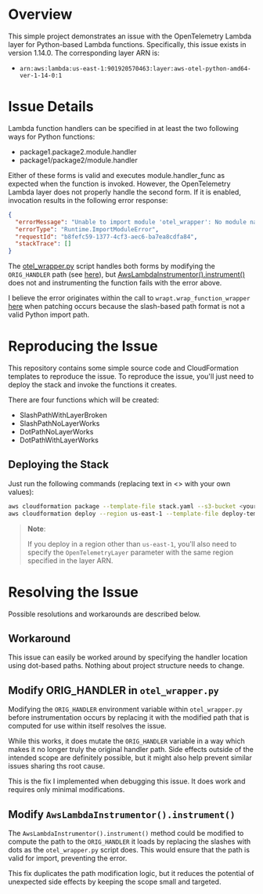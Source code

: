# Overview

This simple project demonstrates an issue with the OpenTelemetry Lambda layer
for Python-based Lambda functions.  Specifically, this issue exists in version
1.14.0. The corresponding layer ARN is:

 - `arn:aws:lambda:us-east-1:901920570463:layer:aws-otel-python-amd64-ver-1-14-0:1`

# Issue Details

Lambda function handlers can be specified in at least the two following ways for
Python functions:

 - package1.package2.module.handler
 - package1/package2/module.handler

Either of these forms is valid and executes module.handler_func as expected when
the function is invoked. However, the OpenTelemetry Lambda layer does not
properly handle the second form. If it is enabled, invocation results in the
following error response:

```json
{
  "errorMessage": "Unable to import module 'otel_wrapper': No module named 'package1/package2/module'",
  "errorType": "Runtime.ImportModuleError",
  "requestId": "b8fefc59-1377-4cf3-aec6-ba7ea8cdfa84",
  "stackTrace": []
}
```

The
[otel_wrapper.py](https://github.com/open-telemetry/opentelemetry-lambda/blob/f48ed2cff0c18722639d6062b93b02c64fc9cec4/python/src/otel/otel_sdk/otel_wrapper.py)
script handles both forms by modifying the `ORIG_HANDLER` path (see
[here](https://github.com/open-telemetry/opentelemetry-lambda/blob/f48ed2cff0c18722639d6062b93b02c64fc9cec4/python/src/otel/otel_sdk/otel_wrapper.py#L43)),
but
[AwsLambdaInstrumentor().instrument()](https://github.com/open-telemetry/opentelemetry-lambda/blob/f48ed2cff0c18722639d6062b93b02c64fc9cec4/python/src/otel/otel_sdk/otel_wrapper.py#L52)
does not and instrumenting the function fails with the error above.

I believe the error originates within the call to `wrapt.wrap_function_wrapper`
[here](https://github.com/open-telemetry/opentelemetry-python-contrib/blob/b6b269064c5e9bf1304dcdbe6686cca2dd87eb42/instrumentation/opentelemetry-instrumentation-aws-lambda/src/opentelemetry/instrumentation/aws_lambda/__init__.py#L347)
when patching occurs because the slash-based path format is not a valid Python
import path.

# Reproducing the Issue
This repository contains some simple source code and CloudFormation templates to
reproduce the issue.  To reproduce the issue, you'll just need to deploy the
stack and invoke the functions it creates.

There are four functions which will be created:

 - SlashPathWithLayerBroken
 - SlashPathNoLayerWorks
 - DotPathNoLayerWorks
 - DotPathWithLayerWorks

## Deploying the Stack
Just run the following commands (replacing text in <> with your own values):

```bash
aws cloudformation package --template-file stack.yaml --s3-bucket <your-bucket> --profile <your-profile> > deploy-template.yaml
aws cloudformation deploy --region us-east-1 --template-file deploy-template.yaml --stack-name otel-issue-demo --profile personal --capabilities CAPABILITY_IAM
```

> **Note**:
> 
> If you deploy in a region other than `us-east-1`, you'll also need to specify the
> `OpenTelemetryLayer` parameter with the same region specified in the layer ARN.

# Resolving the Issue

Possible resolutions and workarounds are described below.

## Workaround
This issue can easily be worked around by specifying the handler location using
dot-based paths. Nothing about project structure needs to change.

## Modify ORIG_HANDLER in `otel_wrapper.py`
Modifying the `ORIG_HANDLER` environment variable within `otel_wrapper.py`
before instrumentation occurs by replacing it with the modified path that
is computed for use within itself resolves the issue.

While this works, it does mutate the `ORIG_HANDLER` variable in a way which
makes it no longer truly the original handler path. Side effects outside of the
intended scope are definitely possible, but it might also help prevent similar
issues sharing ths root cause.

This is the fix I implemented when debugging this issue. It does work and requires
only minimal modifications.

## Modify `AwsLambdaInstrumentor().instrument()`
The `AwsLambdaInstrumentor().instrument()` method could be modified to compute
the path to the `ORIG_HANDLER` it loads by replacing the slashes with dots as
the `otel_wrapper.py` script does. This would ensure that the path is valid for
import, preventing the error.

This fix duplicates the path modification logic, but it reduces the potential
of unexpected side effects by keeping the scope small and targeted.

